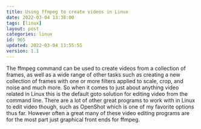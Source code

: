 ```yaml
---
title: Using ffmpeg to create videos in Linux
date: 2022-03-04 13:38:00
tags: [linux]
layout: post
categories: linux
id: 965
updated: 2022-03-04 13:55:55
version: 1.1
---
```


The ffmpeg command can be used to create videos from a collection of frames, as well as a wide range of other tasks such as creating a new collection of frames with one or more filters applied to scale, crop, and noise and much more. So when it comes to just about anything video related in Linux this is the default goto solution for editing video from the command line. There are a lot of other great programs to work with in Linux to edit video though, such as OpenShot which is one of my favorite options thus far. However often a great many of these video editing programs are for the most part just graphical front ends for ffmpeg.

<!-- more -->
